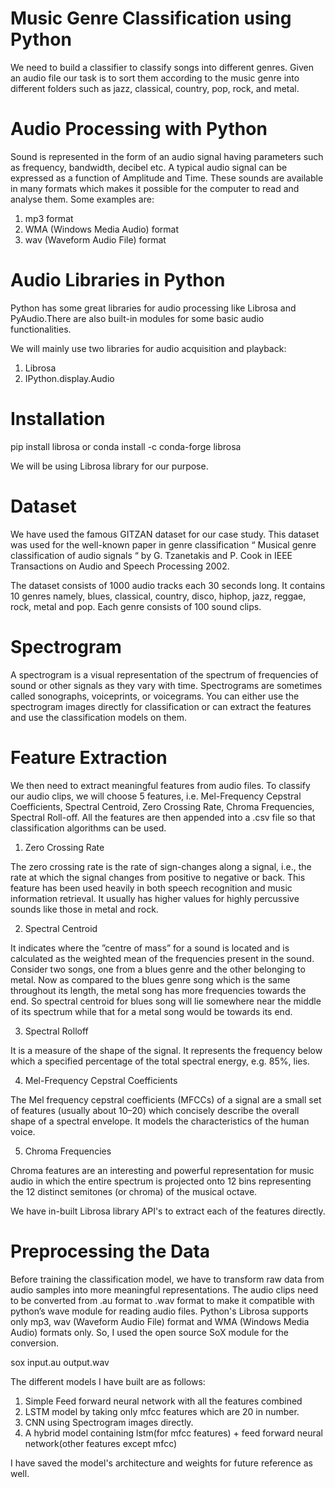 # Music Genre Classification using Python

We need to build a classifier to classify songs into different genres. Given an audio file our task is to sort them according to the music genre into different folders such as jazz, classical, country, pop, rock, and metal.

# Audio Processing with Python
Sound is represented in the form of an audio signal having parameters such as frequency, bandwidth, decibel etc. A typical audio signal can be expressed as a function of Amplitude and Time.
These sounds are available in many formats which makes it possible for the computer to read and analyse them. Some examples are:

1. mp3 format
2. WMA (Windows Media Audio) format
3. wav (Waveform Audio File) format

# Audio Libraries in Python
Python has some great libraries for audio processing like Librosa and PyAudio.There are also built-in modules for some basic audio functionalities.

We will mainly use two libraries for audio acquisition and playback:

1. Librosa
2. IPython.display.Audio

# Installation

pip install librosa
or
conda install -c conda-forge librosa

We will be using Librosa library for our purpose.

# Dataset
We have used the famous GITZAN dataset for our case study. This dataset was used for the well-known paper in genre classification “ Musical genre classification of audio signals “ by G. Tzanetakis and P. Cook in IEEE Transactions on Audio and Speech Processing 2002.

The dataset consists of 1000 audio tracks each 30 seconds long. It contains 10 genres namely, blues, classical, country, disco, hiphop, jazz, reggae, rock, metal and pop. Each genre consists of 100 sound clips.

# Spectrogram
A spectrogram is a visual representation of the spectrum of frequencies of sound or other signals as they vary with time. Spectrograms are sometimes called sonographs, voiceprints, or voicegrams. You can either use the spectrogram images directly for classification or can extract the features and use the classification models on them.

# Feature Extraction
We then need to extract meaningful features from audio files. To classify our audio clips, we will choose 5 features, i.e. Mel-Frequency Cepstral Coefficients, Spectral Centroid, Zero Crossing Rate, Chroma Frequencies, Spectral Roll-off. All the features are then appended into a .csv file so that classification algorithms can be used.

1. Zero Crossing Rate

The zero crossing rate is the rate of sign-changes along a signal, i.e., the rate at which the signal changes from positive to negative or back. This feature has been used heavily in both speech recognition and music information retrieval. It usually has higher values for highly percussive sounds like those in metal and rock.

2. Spectral Centroid

It indicates where the ”centre of mass” for a sound is located and is calculated as the weighted mean of the frequencies present in the sound. Consider two songs, one from a blues genre and the other belonging to metal. Now as compared to the blues genre song which is the same throughout its length, the metal song has more frequencies towards the end. So spectral centroid for blues song will lie somewhere near the middle of its spectrum while that for a metal song would be towards its end.

3. Spectral Rolloff

It is a measure of the shape of the signal. It represents the frequency below which a specified percentage of the total spectral energy, e.g. 85%, lies.

4. Mel-Frequency Cepstral Coefficients

The Mel frequency cepstral coefficients (MFCCs) of a signal are a small set of features (usually about 10–20) which concisely describe the overall shape of a spectral envelope. It models the characteristics of the human voice.

5. Chroma Frequencies

Chroma features are an interesting and powerful representation for music audio in which the entire spectrum is projected onto 12 bins representing the 12 distinct semitones (or chroma) of the musical octave.

We have in-built Librosa library API's to extract each of the features directly.

# Preprocessing the Data
Before training the classification model, we have to transform raw data from audio samples into more meaningful representations. The audio clips need to be converted from .au format to .wav format to make it compatible with python’s wave module for reading audio files. Python's Librosa supports only mp3, wav (Waveform Audio File) format and WMA (Windows Media Audio) formats only. So, I used the open source SoX module for the conversion. 

sox input.au output.wav

The different models I have built are as follows:

1. Simple Feed forward neural network with all the features combined
2. LSTM model by taking only mfcc features which are 20 in number.
3. CNN using Spectrogram images directly.
4. A hybrid model containing lstm(for mfcc features) + feed forward neural network(other features except mfcc)

I have saved the model's architecture and weights for future reference as well.
